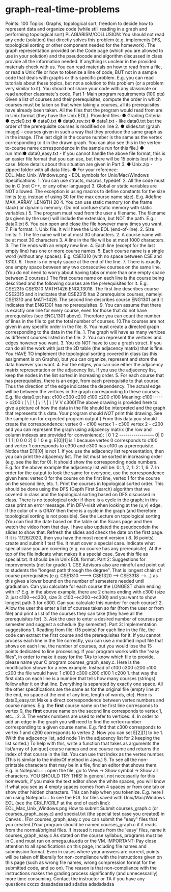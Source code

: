 # graph-real-time-problems
Points: 100 Topics: Graphs, topological sort, freedom to decide how to represent data and organize code (while still reading in a graph and performing topological sort) PLAGIARISM/COLLUSION: You should not read any code (solution) that directly solves this problem (e.g. implements DFS, topological sorting or other component needed for the homework). The graph representation provided on the Code page (which you are allowed to use in your solution) and the pseudocode and algorithm discussed in class provide all the information needed. If anything is unclear in the provided materials check with us. You can read materials on how to read from a file, or read a Unix file or how to tokenize a line of code, BUT not in a sample code that deals with graphs or this specific problem. E.g. you can read tutorials about these topics, but not a solution to this problem (or a problem very similar to it). You should not share your code with any classmate or read another classmate's code. Part 1: Main program requirements (100 pts) Given a list of courses and their prerequisites, compute the order in which courses must be taken so that when taking a courses, all its prerequisites have already been taken. All the files that the program would read from are in Unix format (they have the Unix EOL). Provided files: ● Grading Criteria ● cycle0.txt ● data0.txt ● data0_rev.txt ● data1.txt - like data0.txt but the order of the prerequisite courses is modified on line 2. ● slides.txt (graph image) - courses given in such a way that they produce the same graph as in the image. (The last digit in the course number is the same as the vertex corresponding to it in the drawn graph. You can also see this in the vertex-to-course name correspondence in the sample run for this file.) ● run.html● data0_easy.txt - If you cannot handle the above file format, this is an easier file format that you can use, but there will be 15 points lost in this case. More details about this situation are given in Part 3. ● Unix.zip - zipped folder with all data files. ● For your reference: EOL_Mac_Unix_Windows.png - EOL symbols for Unix/Mac/Windows Specifications: 1. You can use structs, macros, typedef. 2. All the code must be in C (not C++, or any other language) 3. Global or static variables are NOT allowed. The exception is using macros to define constants for the size limits (e.g. instead of using 30 for the max course name size). E.g. #define MAX_ARRAY_LENGTH 20 4. You can use static memory (on the frame stack) or dynamic memory. (Do not confuse static memory with static variables.) 5. The program must read from the user a filename. The filename (as given by the user) will include the extension, but NOT the path. E.g.: data0.txt 6. You can open and close the file however many times you want. 7. File format: 1. Unix file. It will have the Unix EOL (end-of-line). 2. Size limits: 1. The file name will be at most 30 characters. 2. A course name will be at most 30 characters 3. A line in the file will be at most 1000 characters. 3. The file ends with an empty new line. 4. Each line (except for the last empty line) has one or more course names. 5. Each course name is a single word (without any spaces). E.g. CSE1310 (with no space between CSE and 1310). 6. There is no empty space at the end of the line. 7. There is exactly one empty space between any two consecutive courses on the same line. (You do not need to worry about having tabs or more than one empty space between 2 courses.) The first course name on each line is the course being described and the following courses are the prerequisites for it. E.g. CSE2315 CSE1310 MATH1426 ENGL13018. The first line describes course CSE2315 and it indicates that CSE2315 has 2 prerequisite courses, namely: CSE1310 and MATH1426. The second line describes course ENG1301 and it indicates that ENG1301 has no prerequisites. 9. You can assume that there is exactly one line for every course, even for those that do not have prerequisites (see ENGL1301 above). Therefore you can count the number of lines in the file to get the total number of courses. 10.The courses are not given in any specific order in the file. 8. You must create a directed graph corresponding to the data in the file. 1. The graph will have as many vertices as different courses listed in the file. 2. You can represent the vertices and edges however you want. 3. You do NOT have to use a graph struct. If you can do all the work with just the 2D table (the adjacency matrix) that is fine. You HAVE TO implement the topological sorting covered in class (as this assignment is on Graphs), but you can organize, represent and store the data however you want. 4. For the edges, you can use either the adjacency matrix representation or the adjacency list. If you use the adjacency list, keep the nodes in the list sorted in increasing order. 5. For each course that has prerequisites, there is an edge, from each prerequisite to that course. Thus the direction of the edge indicates the dependency. The actual edge will be between the vertices in the graph corresponding to these courses. E.g. file data0.txt has: c100 c300 c200 c100 c200 c100 Meaning: c100-----> c200 \ | \ | \ | \ | \ | \ | V V c300(The above drawing is provided here to give a picture of how the data in the file should be interpreted and the graph that represents this data. Your program should *NOT* print this drawing. See the sample run for expected program output.) From this data you should create the correspondence: vertex 0 - c100 vertex 1 - c300 vertex 2 - c200 and you can represent the graph using adjacency matrix (the row and column indexes are provided for convenience): | 0 1 2 ----------------- 0| 0 1 1 1| 0 0 0 2| 0 1 0 e.g. E[0][1] is 1 because vertex 0 corresponds to c100 and vertex 1 corresponds to c300 and c300 has c100 as a prerequisite. Notice that E[1][0] is not 1. If you use the adjacency list representation, then you can print the adjacency list. The list must be sorted in increasing order (e.g. see the list for 0). It should show the corresponding node numbers. E.g. for the above example the adjacency list will be: 0: 1, 2, 1: 2: 1, 6. 7. In order for the output to look the same for everyone, use the correspondence given here: vertex 0 for the course on the first line, vertex 1 for the course on the second line, etc. 1. Print the courses in topological sorted order. This should be done using the DFS (Depth First Search) algorithm that we covered in class and the topological sorting based on DFS discussed in class. There is no topological order if there is a cycle in the graph; in this case print an error message. If in DFV-visit when looking at the (u,v) edge, if the color of v is GRAY then there is a cycle in the graph (and therefore topological sorting is not possible). See the Lecture on topological sorting (You can find the date based on the table on the Scans page and then watch the video from that day. I have also updated the pseudocodein the slides to show that. Refresh the slides and check the date on the first page. If it is 11/26/2020, then you have the most recent version.) 8. (6 points) create and submit 1 test file. It must cover a special case. Indicate what special case you are covering (e.g. no course has any prerequisite). At the top of the file indicate what makes it a special case. Save this file as special.txt. It should be in Unix EOL format. Part 2: Suggestions for improvements (not for grade) 1. CSE Advisors also are mindful and point out to students the "longest path through the degree". That is longest chain of course prerequisites (e.g. CSE1310 ---> CSE1320 --> CSE3318 -->...) as this gives a lower bound on the number of semesters needed until graduation. Can you calculate for each course the LONGEST chain ending with it? E.g. in the above example, there are 2 chains ending with c300 (size 2: just c100-->c300, size 3: c100-->c200-->c300) and you want to show longest path 3 for c300. Can you calculate this number for each course? 2. Allow the user the enter a list of courses taken so far (from the user or from file) and print a list of the courses they can take (they have all the prerequisites for). 3. Ask the user to enter a desired number of courses per semester and suggest a schedule (by semester). Part 3: Implementation suggestions 1. Reading from file: (15 points) For each line in the file, the code can extract the first course and the prerequisites for it. If you cannot process each line in the file correctly, you can use a modified input file that shows on each line, the number of courses, but you would lose the 15 points dedicated to line processing. If your program works with the "easy files", in order to make it easy for the TAs to know which file to provide, please name your C program courses_graph_easy.c. Here is the modification shown for a new example. Instead of c100 c300 c200 c100 c200 the file would have: 1 c1003 c300 c200 c100 1 c200 1. that way the first data on each line is a number that tells how many courses (strings) follow after it on that line. Everything is separated by exactly one space. All the other specifications are the same as for the original file (empty line at the end, no space at the end of any line, length of words, etc). Here is data0_easy.txt Make a direct correspondence between vertex numbers and course names. E.g. the **first** course name on the first line corresponds to vertex 0, the **first** course name on the second line corresponds to vertex 1, etc... 2. 3. The vertex numbers are used to refer to vertices. 4. In order to add an edge in the graph you will need to find the vertex number corresponding to a given course name. E.g. find that c300 corresponds to vertex 1 and c200 corresponds to vertex 2. Now you can set E[2][1] to be 1. (With the adjacency list, add node 1 in the adjacency list for 2 keeping the list sorted.) To help with this, write a function that takes as arguments the list/array of [unique] course names and one course name and returns the index of that course in the list. You can use that index as the vertex number. (This is similar to the indexOf method in Java.) 5. To see all the non-printable characters that may be in a file, find an editor that shows them. E.g. in Notepad++ : open the file, go to View -> Show symbol -> Show all characters. YOU SHOULD TRY THIS! In general, not necessarily for this homework, if you make the text editor show the white spaces, you will know if what you see as 4 empty spaces comes from 4 spaces or from one tab or show other hidden characters. This can help when you tokenize. E.g. here I am using Notepad++ to see the EOL for files saved with Unix/Mac/Windows EOL (see the CR/LF/CRLF at the end of each line): EOL_Mac_Unix_Windows.png How to submit Submit courses_graph.c (or courses_graph_easy.c) and special.txt (the special test case you created) in Canvas . (For courses_graph_easy.c you can submit the "easy" files that you created.)Your program should be named courses_graph.c if it reads from the normal/original files. If instead it reads from the 'easy' files, name it courses_graph_easy.c As stated on the course syllabus, programs must be in C, and must run on omega.uta.edu or the VM. IMPORTANT: Pay close attention to all specifications on this page, including file names and submission format. Even in cases where your answers are correct, points will be taken off liberally for non-compliance with the instructions given on this page (such as wrong file names, wrong compression format for the submitted code, and so on). The reason is that non-compliance with the instructions makes the grading process significantly (and unnecessarily) more time consuming. Contact the instructor or TA if you have any questions
cxczx
dasadadsasad
sdadsa
adsdsdadsa
